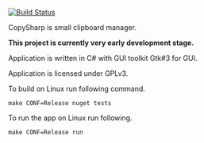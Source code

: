 [![Build Status](https://travis-ci.org/hluk/CopyQ.svg?branch=master)](https://travis-ci.org/hluk/CopySharp)

CopySharp is small clipboard manager.

**This project is currently very early development stage.**

Application is written in C# with GUI toolkit Gtk#3 for GUI.

Application is licensed under GPLv3.

To build on Linux run following command.

    make CONF=Release nuget tests

To run the app on Linux run following.

    make CONF=Release run

